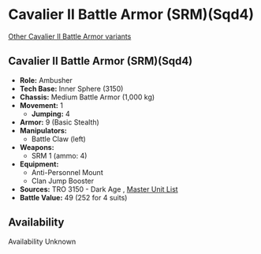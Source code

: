 # Cavalier II Battle Armor (SRM)(Sqd4) 

[Other Cavalier II Battle Armor variants](../cavalier_ii_battle_armor.md) 

## Cavalier II Battle Armor (SRM)(Sqd4) 

- **Role:** Ambusher 
- **Tech Base:** Inner Sphere (3150) 
- **Chassis:** Medium Battle Armor (1,000 kg) 
- **Movement:** 1 
  - **Jumping:** 4 
- **Armor:** 9 (Basic Stealth) 
- **Manipulators:** 
  - Battle Claw (left) 
- **Weapons:** 
  - SRM 1 (ammo: 4) 
- **Equipment:** 
  - Anti-Personnel Mount 
  - Clan Jump Booster 
- **Sources:** TRO 3150 - Dark Age , [Master Unit List](http://masterunitlist.info/Unit/Details/8020) 
- **Battle Value:** 49 (252 for 4 suits) 

## Availability 

Availability Unknown 

